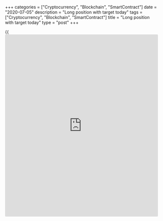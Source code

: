 +++
categories = ["Cryptocurrency", "Blockchain", "SmartContract"]
date = "2020-07-05"
description = "Long position with target today"
tags = ["Cryptocurrency", "Blockchain", "SmartContract"]
title = "Long position with target today"
type = "post"
+++

{{<iframe id="large-banner" src="https://www.bounty.group/#slide=17.0" width="100%" height="600" scrolling="no" style="border: 0px solid rgb(216, 221, 230); border-radius: 3px;">}}



None